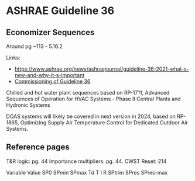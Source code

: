 # ASHRAE Guideline 36

## Economizer Sequences

Around pg ~113 - 5.16.2

Links:

- <https://www.ashrae.org/news/ashraejournal/guideline-36-2021-what-s-new-and-why-it-s-important>
- [Commissioning of Guideline 36](https://doi.org/10.6028/NIST.TN.2024)

Chilled and hot water plant sequences based on RP-1711, Advanced
Sequences of Operation for HVAC Systems - Phase II Central Plants and
Hydronic Systems

DOAS systems will likely be covered in next version in 2024, based on
RP-1865, Optimizing Supply Air Temperature Control for Dedicated Outdoor
Air Systems.


## Reference pages

T&R logic: pg. 44
Importance multipliers: pg. 44.
CWST Reset: 214

Variable	Value
SP0
SPmin
SPmax
Td
T
I
R
SPtrim
SPres
SPres-max
